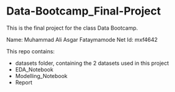 # Data-Bootcamp_Final-Project

This is the final project for the class Data Bootcamp.

Name: Muhammad Ali Asgar Fataymamode
Net Id: mxf4642

This repo contains:
- datasets folder, containing the 2 datasets used in this project
- EDA_Notebook
- Modelling_Notebook
- Report
